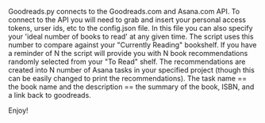 Goodreads.py connects to the Goodreads.com and Asana.com API. To connect to the
API you will need to grab and insert your personal access tokens, urser ids,
etc to the config.json file. In this file you can also specify your 'ideal
number of books to read' at any given time. The script uses this number to compare
against your "Currently Reading" bookshelf. If you have a reminder of N the
script will provide you with N book recommendations randomly selected from your
"To Read" shelf. The recommendations are created into N number of Asana tasks
in your specified project (though this can be easily changed to print the
recommendations). The task name == the book name and the description == the
summary of the book, ISBN, and a link back to goodreads.

Enjoy!
